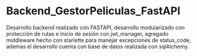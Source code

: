 # Backend_GestorPeliculas_FastAPI
Desarrollo backend realizado con FASTAPI, desarrollo modularizado con protección de rutas e inicio de sesión con jwt_manager, agregado middleware hecho con starlette para manejar excepciones de status_code, ademas el desarrollo cuenta con base de datos realizada con sqlAlchemy.
